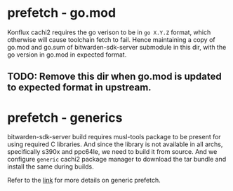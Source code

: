 # prefetch - go.mod

Konflux cachi2 requires the go verison to be in `go X.Y.Z` format, which otherwise
will cause toolchain fetch to fail. Hence maintaining a copy of go.mod and go.sum
of bitwarden-sdk-server submodule in this dir, with the go version in go.mod
in expected format.

## TODO: Remove this dir when go.mod is updated to expected format in upstream.

# prefetch - generics

bitwarden-sdk-server build requires musl-tools package to be present for using
required C libraries. And since the library is not available in all archs, specifically
s390x and ppc64le, we need to build it from source. And we configure `generic` cachi2
package manager to download the tar bundle and install the same during builds.

Refer to the [link](https://github.com/hermetoproject/hermeto/blob/main/docs/generic.md)
for more details on generic prefetch.
